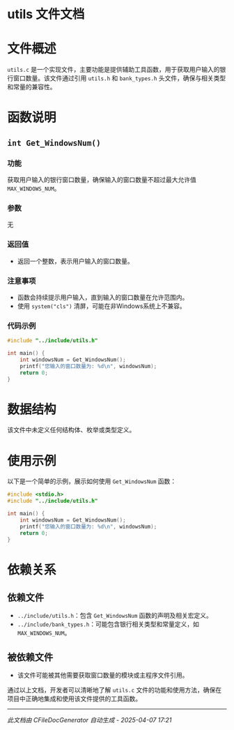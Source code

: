 # utils 文件文档

# 文件概述

`utils.c` 是一个实现文件，主要功能是提供辅助工具函数，用于获取用户输入的银行窗口数量。该文件通过引用 `utils.h` 和 `bank_types.h` 头文件，确保与相关类型和常量的兼容性。

# 函数说明

## `int Get_WindowsNum()`

### 功能
获取用户输入的银行窗口数量，确保输入的窗口数量不超过最大允许值 `MAX_WINDOWS_NUM`。

### 参数
无

### 返回值
- 返回一个整数，表示用户输入的窗口数量。

### 注意事项
- 函数会持续提示用户输入，直到输入的窗口数量在允许范围内。
- 使用 `system("cls")` 清屏，可能在非Windows系统上不兼容。

### 代码示例
```c
#include "../include/utils.h"

int main() {
    int windowsNum = Get_WindowsNum();
    printf("您输入的窗口数量为: %d\n", windowsNum);
    return 0;
}
```

# 数据结构

该文件中未定义任何结构体、枚举或类型定义。

# 使用示例

以下是一个简单的示例，展示如何使用 `Get_WindowsNum` 函数：

```c
#include <stdio.h>
#include "../include/utils.h"

int main() {
    int windowsNum = Get_WindowsNum();
    printf("您输入的窗口数量为: %d\n", windowsNum);
    return 0;
}
```

# 依赖关系

## 依赖文件
- `../include/utils.h`：包含 `Get_WindowsNum` 函数的声明及相关宏定义。
- `../include/bank_types.h`：可能包含银行相关类型和常量定义，如 `MAX_WINDOWS_NUM`。

## 被依赖文件
- 该文件可能被其他需要获取窗口数量的模块或主程序文件引用。

通过以上文档，开发者可以清晰地了解 `utils.c` 文件的功能和使用方法，确保在项目中正确地集成和使用该文件提供的工具函数。

---
*此文档由 CFileDocGenerator 自动生成 - 2025-04-07 17:21*